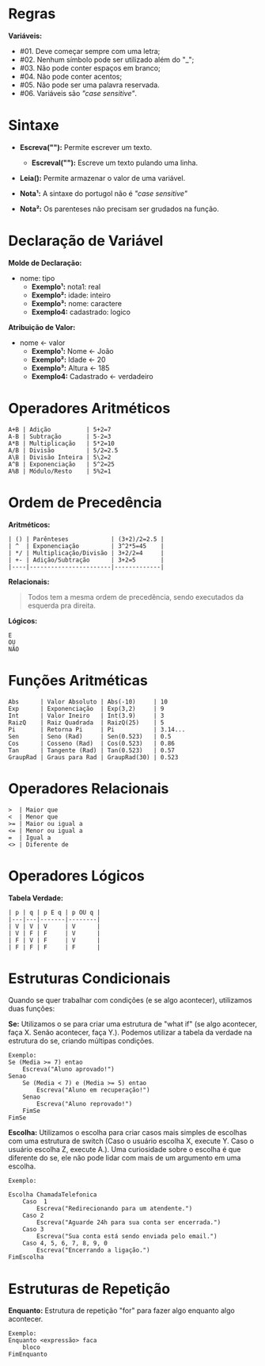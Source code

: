 # Regras

**Variáveis:**
- #01. Deve começar sempre com uma letra;
- #02. Nenhum símbolo pode ser utilizado além do "_";
- #03. Não pode conter espaços em branco;
- #04. Não pode conter acentos;
- #05. Não pode ser uma palavra reservada.
- #06. Variáveis são *"case sensitive"*.

# Sintaxe

- **Escreva(""):** Permite escrever um texto.
    - **Escreval(""):** Escreve um texto pulando uma linha.
- **Leia():** Permite armazenar o valor de uma variável.

- **Nota¹:** A sintaxe do portugol não é *"case sensitive"*
- **Nota²:** Os parenteses não precisam ser grudados na função.

# Declaração de Variável

**Molde de Declaração:**
- nome: tipo
    - **Exemplo¹:** nota1: real
    - **Exemplo²:** idade: inteiro
    - **Exemplo³:** nome: caractere
    - **Exemplo4:** cadastrado: logico

**Atribuição de Valor:**
- nome <- valor
    - **Exemplo¹:** Nome <- João
    - **Exemplo²:** Idade <- 20
    - **Exemplo³:** Altura <- 185
    - **Exemplo4:** Cadastrado <- verdadeiro

# Operadores Aritméticos

```
A+B | Adição          | 5+2=7
A-B | Subtração       | 5-2=3
A*B | Multiplicação   | 5*2=10
A/B | Divisão         | 5/2=2.5 
A\B | Divisão Inteira | 5\2=2
A^B | Exponenciação   | 5^2=25
A%B | Módulo/Resto    | 5%2=1
```

# Ordem de Precedência

**Aritméticos:**
```
| () | Parênteses            | (3+2)/2=2.5 |
| ^  | Exponenciação         | 3^2*5=45    |
| */ | Multiplicação/Divisão | 3+2/2=4     |
| +- | Adição/Subtração      | 3+2=5       |
|----|-----------------------|-------------|
```

**Relacionais:**

> Todos tem a mesma ordem de precedência, sendo executados da esquerda pra direita.

**Lógicos:**
```
E
OU
NÃO
```

# Funções Aritméticas
```
Abs      | Valor Absoluto | Abs(-10)     | 10
Exp      | Exponenciação  | Exp(3,2)     | 9
Int      | Valor Ineiro   | Int(3.9)     | 3
RaizQ    | Raiz Quadrada  | RaizQ(25)    | 5
Pi       | Retorna Pi     | Pi           | 3.14...
Sen      | Seno (Rad)     | Sen(0.523)   | 0.5
Cos      | Cosseno (Rad)  | Cos(0.523)   | 0.86
Tan      | Tangente (Rad) | Tan(0.523)   | 0.57
GraupRad | Graus para Rad | GraupRad(30) | 0.523
```

# Operadores Relacionais
```
>  | Maior que
<  | Menor que
>= | Maior ou igual a
<= | Menor ou igual a
=  | Igual a
<> | Diferente de
```

# Operadores Lógicos

**Tabela Verdade:**
```
| p | q | p E q | p OU q |
|---|---|-------|--------|
| V | V | V     | V      |
| V | F | F     | V      |
| F | V | F     | V      |
| F | F | F     | F      |
```

# Estruturas Condicionais

Quando se quer trabalhar com condições (e se algo acontecer), utilizamos duas funções:

**Se:** Utilizamos o se para criar uma estrutura de "what if" (se algo acontecer, faça X. Senão acontecer, faça Y.). Podemos utilizar a tabela da verdade na estrutura do se, criando múltipas condições.

```
Exemplo:
Se (Media >= 7) entao
    Escreva("Aluno aprovado!")
Senao
    Se (Media < 7) e (Media >= 5) entao
        Escreva("Aluno em recuperação!")
    Senao
        Escreva("Aluno reprovado!")
    FimSe
FimSe
```

**Escolha:** Utilizamos o escolha para criar casos mais simples de escolhas com uma estrutura de switch (Caso o usuário escolha X, execute Y. Caso o usuário escolha Z, execute A.). Uma curiosidade sobre o escolha é que diferente do se, ele não pode lidar com mais de um argumento em uma escolha.

```
Exemplo:

Escolha ChamadaTelefonica
    Caso  1
        Escreva("Redirecionando para um atendente.")
    Caso 2
        Escreva("Aguarde 24h para sua conta ser encerrada.")
    Caso 3
        Escreva("Sua conta está sendo enviada pelo email.")
    Caso 4, 5, 6, 7, 8, 9, 0
        Escreva("Encerrando a ligação.")
FimEscolha
```

# Estruturas de Repetição

**Enquanto:** Estrutura de repetição "for" para fazer algo enquanto algo acontecer.

```
Exemplo:
Enquanto <expressão> faca
    bloco
FimEnquanto
```
